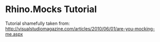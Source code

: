 Rhino.Mocks Tutorial
====================

Tutorial shamefully taken from: http://visualstudiomagazine.com/articles/2010/06/01/are-you-mocking-me.aspx
